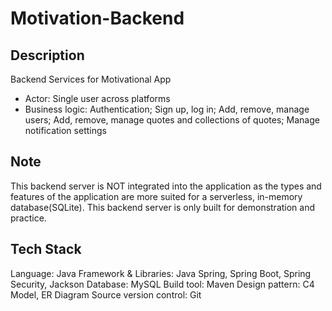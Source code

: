 # Motivation-Backend
## Description
Backend Services for Motivational App
- Actor: Single user across platforms
- Business logic: Authentication; Sign up, log in; Add, remove, manage users; Add, remove, manage quotes and collections of quotes; Manage notification settings
## Note
This backend server is NOT integrated into the application as the types and features of the application are more suited for a serverless, in-memory database(SQLite). This backend server is only built for demonstration and practice.
## Tech Stack
Language: Java
Framework & Libraries: Java Spring, Spring Boot, Spring Security, Jackson
Database: MySQL
Build tool: Maven
Design pattern: C4 Model, ER Diagram
Source version control: Git
